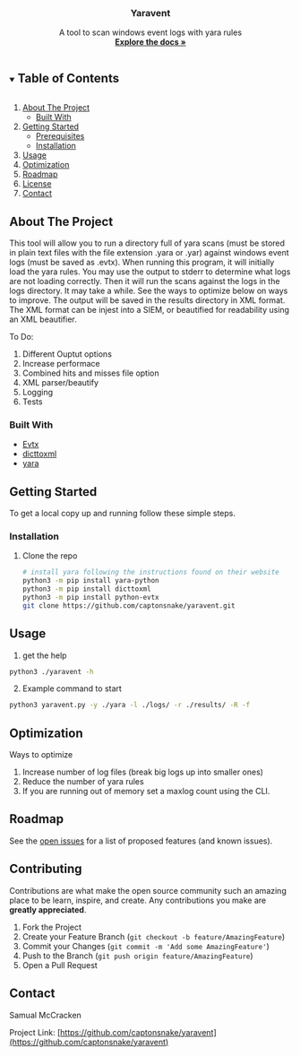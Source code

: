 <!--
*** Thanks for checking out the Best-README-Template. If you have a suggestion
*** that would make this better, please fork the repo and create a pull request
*** or simply open an issue with the tag "enhancement".
*** Thanks again! Now go create something AMAZING! :D
***
***
***
*** To avoid retyping too much info. Do a search and replace for the following:
*** captonsnake, yaravent, twitter_handle, mccracken.landon@gmail.com, Yaravent, A tool to scan windows event logs with yara rules
-->



<!-- PROJECT SHIELDS -->
<!--
*** I'm using markdown "reference style" links for readability.
*** Reference links are enclosed in brackets [ ] instead of parentheses ( ).
*** See the bottom of this document for the declaration of the reference variables
*** for contributors-url, forks-url, etc. This is an optional, concise syntax you may use.
*** https://www.markdownguide.org/basic-syntax/#reference-style-links
-->



<!-- PROJECT LOGO -->
<br />
<p align="center">
  <h3 align="center">Yaravent</h3>

  <p align="center">
    A tool to scan windows event logs with yara rules
    <br />
    <a href="https://github.com/captonsnake/yaravent"><strong>Explore the docs »</strong></a>
    <br />
  </p>
</p>



<!-- TABLE OF CONTENTS -->
<details open="open">
  <summary><h2 style="display: inline-block">Table of Contents</h2></summary>
  <ol>
    <li>
      <a href="#about-the-project">About The Project</a>
      <ul>
        <li><a href="#built-with">Built With</a></li>
      </ul>
    </li>
    <li>
      <a href="#getting-started">Getting Started</a>
      <ul>
        <li><a href="#prerequisites">Prerequisites</a></li>
        <li><a href="#installation">Installation</a></li>
      </ul>
    </li>
    <li><a href="#usage">Usage</a></li>
    <li><a href="#optimization">Optimization</a></li>
    <li><a href="#roadmap">Roadmap</a></li>
    <li><a href="#license">License</a></li>
    <li><a href="#contact">Contact</a></li>
  </ol>
</details>



<!-- ABOUT THE PROJECT -->
## About The Project
This tool will allow you to run a directory full of yara scans (must be stored in plain text files with the file extension .yara or .yar) against windows event logs (must be saved as .evtx). When running this program, it will initially load the yara rules. You may use the output to stderr to determine what logs are not loading correctly. Then it will run the scans against the logs in the logs directory. It may take a while. See the ways to optimize below on ways to improve. The output will be saved in the results directory in XML format. The XML format can be injest into a SIEM, or beautified for readability using an XML beautifier. 

To Do:
1. Different Ouptut options
2. Increase performace
3. Combined hits and misses file option
4. XML parser/beautify
5. Logging
6. Tests


### Built With

* [Evtx](https://github.com/williballenthin/python-evtx)
* [dicttoxml](https://pypi.org/project/dicttoxml/)
* [yara](https://pypi.org/project/yara-python/)



<!-- GETTING STARTED -->
## Getting Started

To get a local copy up and running follow these simple steps.


### Installation

1. Clone the repo
   ```sh
   # install yara following the instructions found on their website
   python3 -m pip install yara-python
   python3 -m pip install dicttoxml
   python3 -m pip install python-evtx
   git clone https://github.com/captonsnake/yaravent.git
   ```




<!-- USAGE EXAMPLES -->
## Usage

1. get the help
```sh
python3 ./yaravent -h
```

2. Example command to start
```sh
python3 yaravent.py -y ./yara -l ./logs/ -r ./results/ -R -f
```


## Optimization
Ways to optimize

1. Increase number of log files (break big logs up into smaller ones)
2. Reduce the number of yara rules
3. If you are running out of memory set a maxlog count using the CLI.


<!-- ROADMAP -->
## Roadmap

See the [open issues](https://github.com/captonsnake/yaravent/issues) for a list of proposed features (and known issues).



<!-- CONTRIBUTING -->
## Contributing

Contributions are what make the open source community such an amazing place to be learn, inspire, and create. Any contributions you make are **greatly appreciated**.

1. Fork the Project
2. Create your Feature Branch (`git checkout -b feature/AmazingFeature`)
3. Commit your Changes (`git commit -m 'Add some AmazingFeature'`)
4. Push to the Branch (`git push origin feature/AmazingFeature`)
5. Open a Pull Request



<!-- CONTACT -->
## Contact
Samual McCracken

Project Link: [https://github.com/captonsnake/yaravent](https://github.com/captonsnake/yaravent)
